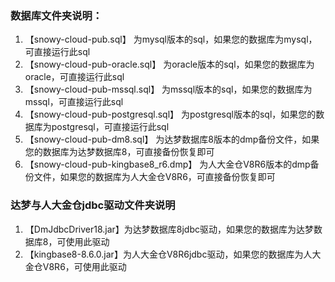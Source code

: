 ### 数据库文件夹说明：
1. 【snowy-cloud-pub.sql】 为mysql版本的sql，如果您的数据库为mysql，可直接运行此sql
2. 【snowy-cloud-pub-oracle.sql】 为oracle版本的sql，如果您的数据库为oracle，可直接运行此sql
3. 【snowy-cloud-pub-mssql.sql】 为mssql版本的sql，如果您的数据库为mssql，可直接运行此sql
4. 【snowy-cloud-pub-postgresql.sql】 为postgresql版本的sql，如果您的数据库为postgresql，可直接运行此sql
5. 【snowy-cloud-pub-dm8.sql】 为达梦数据库8版本的dmp备份文件，如果您的数据库为达梦数据库8，可直接备份恢复即可
6. 【snowy-cloud-pub-kingbase8_r6.dmp】 为人大金仓V8R6版本的dmp备份文件，如果您的数据库为人大金仓V8R6，可直接备份恢复即可

### 达梦与人大金仓jdbc驱动文件夹说明
1. 【DmJdbcDriver18.jar】为达梦数据库8jdbc驱动，如果您的数据库为达梦数据库8，可使用此驱动
2. 【kingbase8-8.6.0.jar】为人大金仓V8R6jdbc驱动，如果您的数据库为人大金仓V8R6，可使用此驱动